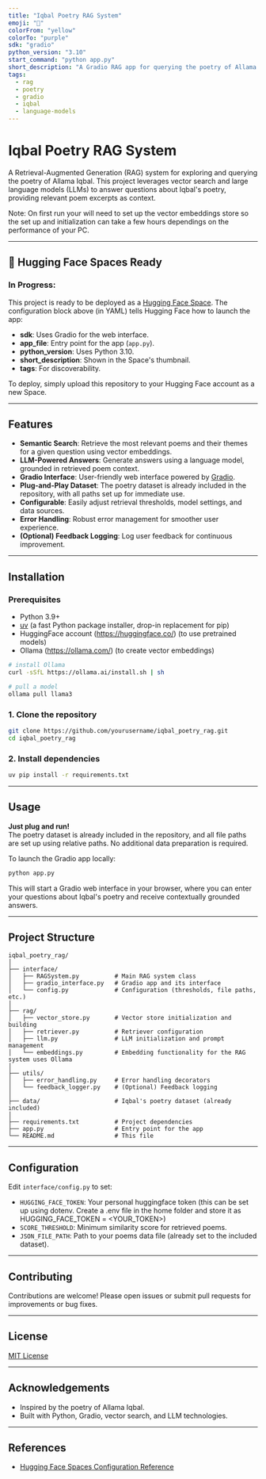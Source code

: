 ```yaml
---
title: "Iqbal Poetry RAG System"
emoji: "📜"
colorFrom: "yellow"
colorTo: "purple"
sdk: "gradio"
python_version: "3.10"
start_command: "python app.py"
short_description: "A Gradio RAG app for querying the poetry of Allama Iqbal."
tags:
  - rag
  - poetry
  - gradio
  - iqbal
  - language-models
---
```


# Iqbal Poetry RAG System

A Retrieval-Augmented Generation (RAG) system for exploring and querying the poetry of Allama Iqbal. This project leverages vector search and large language models (LLMs) to answer questions about Iqbal's poetry, providing relevant poem excerpts as context. 

Note: On first run your will need to set up the vector embeddings store so the set up and initialization can take a few hours dependings on the performance of your PC.

---

## 🚀 Hugging Face Spaces Ready

### In Progress: 
This project is ready to be deployed as a [Hugging Face Space](https://huggingface.co/spaces). The configuration block above (in YAML) tells Hugging Face how to launch the app:
- **sdk**: Uses Gradio for the web interface.
- **app_file**: Entry point for the app (`app.py`).
- **python_version**: Uses Python 3.10.
- **short_description**: Shown in the Space's thumbnail.
- **tags**: For discoverability.

To deploy, simply upload this repository to your Hugging Face account as a new Space.

---

## Features

- **Semantic Search**: Retrieve the most relevant poems and their themes for a given question using vector embeddings.
- **LLM-Powered Answers**: Generate answers using a language model, grounded in retrieved poem context.
- **Gradio Interface**: User-friendly web interface powered by [Gradio](https://gradio.app/).
- **Plug-and-Play Dataset**: The poetry dataset is already included in the repository, with all paths set up for immediate use.
- **Configurable**: Easily adjust retrieval thresholds, model settings, and data sources.
- **Error Handling**: Robust error management for smoother user experience.
- **(Optional) Feedback Logging**: Log user feedback for continuous improvement.

---

## Installation

### Prerequisites

- Python 3.9+
- [uv](https://github.com/astral-sh/uv) (a fast Python package installer, drop-in replacement for pip)
- HuggingFace account (https://huggingface.co/) (to use pretrained models)
- Ollama (https://ollama.com/) (to create vector embeddings)

```bash
# install Ollama
curl -sSfL https://ollama.ai/install.sh | sh

# pull a model
ollama pull llama3
```

### 1. Clone the repository

```bash
git clone https://github.com/yourusername/iqbal_poetry_rag.git
cd iqbal_poetry_rag
```

### 2. Install dependencies

```bash
uv pip install -r requirements.txt
```

---

## Usage

**Just plug and run!**  
The poetry dataset is already included in the repository, and all file paths are set up using relative paths. No additional data preparation is required.

To launch the Gradio app locally:

```bash
python app.py
```

This will start a Gradio web interface in your browser, where you can enter your questions about Iqbal's poetry and receive contextually grounded answers.

---

## Project Structure

```
iqbal_poetry_rag/
│
├── interface/
│   ├── RAGSystem.py          # Main RAG system class
│   ├── gradio_interface.py   # Gradio app and its interface
│   └── config.py             # Configuration (thresholds, file paths, etc.)
│
├── rag/
│   ├── vector_store.py       # Vector store initialization and building
│   ├── retriever.py          # Retriever configuration
│   ├── llm.py                # LLM initialization and prompt management
│   └── embeddings.py         # Embedding functionality for the RAG system uses Ollama
│
├── utils/
│   ├── error_handling.py     # Error handling decorators
│   └── feedback_logger.py    # (Optional) Feedback logging
│
├── data/                     # Iqbal's poetry dataset (already included)
│
├── requirements.txt          # Project dependencies
├── app.py                    # Entry point for the app
└── README.md                 # This file
```

---

## Configuration

Edit `interface/config.py` to set:
- `HUGGING_FACE_TOKEN`: Your personal huggingface token (this can be set up using dotenv. Create a .env file in the home folder and store it as 
HUGGING_FACE_TOKEN = <YOUR_TOKEN>)
- `SCORE_THRESHOLD`: Minimum similarity score for retrieved poems.
- `JSON_FILE_PATH`: Path to your poems data file (already set to the included dataset).

---

## Contributing

Contributions are welcome! Please open issues or submit pull requests for improvements or bug fixes.

---

## License

[MIT License](LICENSE)

---

## Acknowledgements

- Inspired by the poetry of Allama Iqbal.
- Built with Python, Gradio, vector search, and LLM technologies.

---

## References

- [Hugging Face Spaces Configuration Reference](https://huggingface.co/docs/hub/spaces-config-reference)
